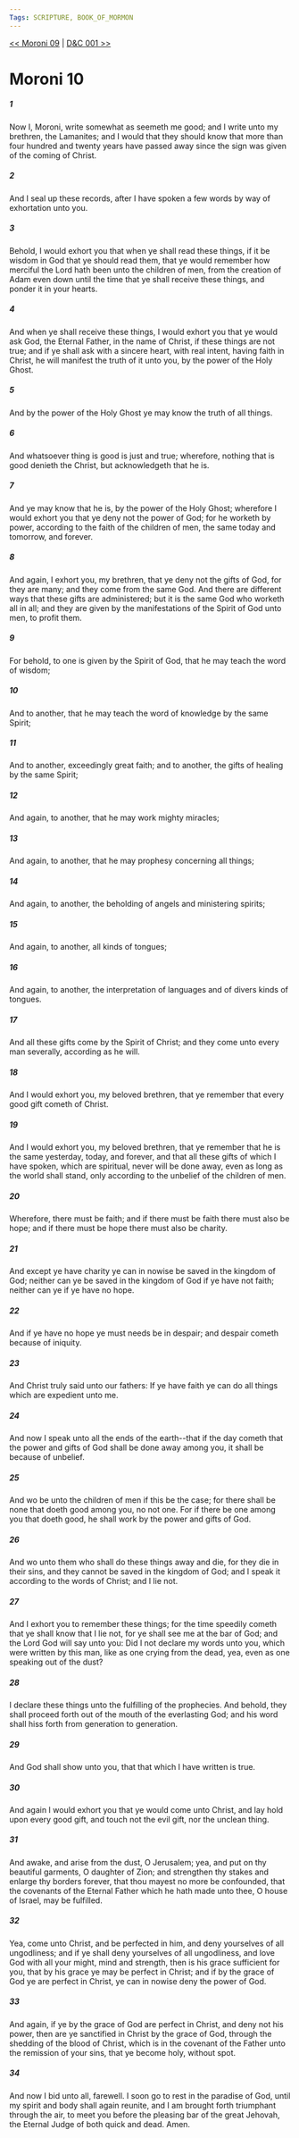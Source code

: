 ```yaml
---
Tags: SCRIPTURE, BOOK_OF_MORMON
---
```


[<< Moroni 09](BOOK_OF_MORMON/15_Moroni/Moroni_09.md) | [D&C 001 >>](DOCTRINE_AND_COVENANTS/D&C_001.md)

# Moroni 10

##### 1

Now I, Moroni, write somewhat as seemeth me good; and I write unto my brethren, the Lamanites; and I would that they should know that more than four hundred and twenty years have passed away since the sign was given of the coming of Christ.

##### 2

And I seal up these records, after I have spoken a few words by way of exhortation unto you.

##### 3

Behold, I would exhort you that when ye shall read these things, if it be wisdom in God that ye should read them, that ye would remember how merciful the Lord hath been unto the children of men, from the creation of Adam even down until the time that ye shall receive these things, and ponder it in your hearts.

##### 4

And when ye shall receive these things, I would exhort you that ye would ask God, the Eternal Father, in the name of Christ, if these things are not true; and if ye shall ask with a sincere heart, with real intent, having faith in Christ, he will manifest the truth of it unto you, by the power of the Holy Ghost.

##### 5

And by the power of the Holy Ghost ye may know the truth of all things.

##### 6

And whatsoever thing is good is just and true; wherefore, nothing that is good denieth the Christ, but acknowledgeth that he is.

##### 7

And ye may know that he is, by the power of the Holy Ghost; wherefore I would exhort you that ye deny not the power of God; for he worketh by power, according to the faith of the children of men, the same today and tomorrow, and forever.

##### 8

And again, I exhort you, my brethren, that ye deny not the gifts of God, for they are many; and they come from the same God. And there are different ways that these gifts are administered; but it is the same God who worketh all in all; and they are given by the manifestations of the Spirit of God unto men, to profit them.

##### 9

For behold, to one is given by the Spirit of God, that he may teach the word of wisdom;

##### 10

And to another, that he may teach the word of knowledge by the same Spirit;

##### 11

And to another, exceedingly great faith; and to another, the gifts of healing by the same Spirit;

##### 12

And again, to another, that he may work mighty miracles;

##### 13

And again, to another, that he may prophesy concerning all things;

##### 14

And again, to another, the beholding of angels and ministering spirits;

##### 15

And again, to another, all kinds of tongues;

##### 16

And again, to another, the interpretation of languages and of divers kinds of tongues.

##### 17

And all these gifts come by the Spirit of Christ; and they come unto every man severally, according as he will.

##### 18

And I would exhort you, my beloved brethren, that ye remember that every good gift cometh of Christ.

##### 19

And I would exhort you, my beloved brethren, that ye remember that he is the same yesterday, today, and forever, and that all these gifts of which I have spoken, which are spiritual, never will be done away, even as long as the world shall stand, only according to the unbelief of the children of men.

##### 20

Wherefore, there must be faith; and if there must be faith there must also be hope; and if there must be hope there must also be charity.

##### 21

And except ye have charity ye can in nowise be saved in the kingdom of God; neither can ye be saved in the kingdom of God if ye have not faith; neither can ye if ye have no hope.

##### 22

And if ye have no hope ye must needs be in despair; and despair cometh because of iniquity.

##### 23

And Christ truly said unto our fathers: If ye have faith ye can do all things which are expedient unto me.

##### 24

And now I speak unto all the ends of the earth--that if the day cometh that the power and gifts of God shall be done away among you, it shall be because of unbelief.

##### 25

And wo be unto the children of men if this be the case; for there shall be none that doeth good among you, no not one. For if there be one among you that doeth good, he shall work by the power and gifts of God.

##### 26

And wo unto them who shall do these things away and die, for they die in their sins, and they cannot be saved in the kingdom of God; and I speak it according to the words of Christ; and I lie not.

##### 27

And I exhort you to remember these things; for the time speedily cometh that ye shall know that I lie not, for ye shall see me at the bar of God; and the Lord God will say unto you: Did I not declare my words unto you, which were written by this man, like as one crying from the dead, yea, even as one speaking out of the dust?

##### 28

I declare these things unto the fulfilling of the prophecies. And behold, they shall proceed forth out of the mouth of the everlasting God; and his word shall hiss forth from generation to generation.

##### 29

And God shall show unto you, that that which I have written is true.

##### 30

And again I would exhort you that ye would come unto Christ, and lay hold upon every good gift, and touch not the evil gift, nor the unclean thing.

##### 31

And awake, and arise from the dust, O Jerusalem; yea, and put on thy beautiful garments, O daughter of Zion; and strengthen thy stakes and enlarge thy borders forever, that thou mayest no more be confounded, that the covenants of the Eternal Father which he hath made unto thee, O house of Israel, may be fulfilled.

##### 32

Yea, come unto Christ, and be perfected in him, and deny yourselves of all ungodliness; and if ye shall deny yourselves of all ungodliness, and love God with all your might, mind and strength, then is his grace sufficient for you, that by his grace ye may be perfect in Christ; and if by the grace of God ye are perfect in Christ, ye can in nowise deny the power of God.

##### 33

And again, if ye by the grace of God are perfect in Christ, and deny not his power, then are ye sanctified in Christ by the grace of God, through the shedding of the blood of Christ, which is in the covenant of the Father unto the remission of your sins, that ye become holy, without spot.

##### 34

And now I bid unto all, farewell. I soon go to rest in the paradise of God, until my spirit and body shall again reunite, and I am brought forth triumphant through the air, to meet you before the pleasing bar of the great Jehovah, the Eternal Judge of both quick and dead. Amen.
